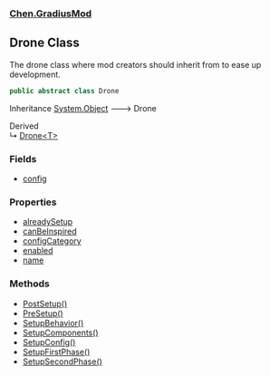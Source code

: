 ### [Chen.GradiusMod](./neHTXX+yFsk1RpXqjkv9zg.md 'Chen.GradiusMod')
## Drone Class
The drone class where mod creators should inherit from to ease up development.  
```csharp
public abstract class Drone
```
Inheritance [System.Object](https://docs.microsoft.com/en-us/dotnet/api/System.Object 'System.Object') &#129106; Drone  

Derived  
&#8627; [Drone&lt;T&gt;](./mF0MkZwbaAhgwZCvFINmYQ.md 'Chen.GradiusMod.Drone&lt;T&gt;')  
### Fields
- [config](./VvNt8citBMrv4YTbl8qiQw.md 'Chen.GradiusMod.Drone.config')
### Properties
- [alreadySetup](./uckHeBN94lfdAXLJyXyMPA.md 'Chen.GradiusMod.Drone.alreadySetup')
- [canBeInspired](./BXugg1DaRlxoZ98js5frXw.md 'Chen.GradiusMod.Drone.canBeInspired')
- [configCategory](./NjLEgswLVHERtkpstiXe5Q.md 'Chen.GradiusMod.Drone.configCategory')
- [enabled](./WwlykxgDJSDb2QInoAbOIg.md 'Chen.GradiusMod.Drone.enabled')
- [name](./dvA0FrjEC9hLT+rwdMAR4A.md 'Chen.GradiusMod.Drone.name')
### Methods
- [PostSetup()](./EI8nnjpWSmmYADn5c5AgfA.md 'Chen.GradiusMod.Drone.PostSetup()')
- [PreSetup()](./XaTpz6JPgXnxFx1+5PeheA.md 'Chen.GradiusMod.Drone.PreSetup()')
- [SetupBehavior()](./JWmo8rBkpfT8+vVEXYqcZA.md 'Chen.GradiusMod.Drone.SetupBehavior()')
- [SetupComponents()](./+zZ1a4+zogeQMntbHSbotQ.md 'Chen.GradiusMod.Drone.SetupComponents()')
- [SetupConfig()](./i+Qi9g9iADp3fAkV+QbOPQ.md 'Chen.GradiusMod.Drone.SetupConfig()')
- [SetupFirstPhase()](./J19d6GggHGxPB3W5qmoMkw.md 'Chen.GradiusMod.Drone.SetupFirstPhase()')
- [SetupSecondPhase()](./WonrS6pE3jaGN4ip3IBsVw.md 'Chen.GradiusMod.Drone.SetupSecondPhase()')
